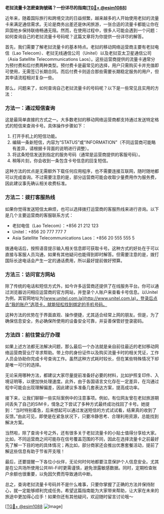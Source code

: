 **老挝流量卡怎麽查詢號碼？一份详尽的指南[[TG💪+ @esim1088](https://t.me/s/esim1088)]**

近年来，随着国际旅行和跨境交流的日益频繁，越来越多的人开始使用老挝的流量卡来满足通信需求。无论是商务出差还是休闲旅游，一张合适的流量卡都能让你在异国他乡保持联络畅通无阻。然而，在使用过程中，很多人可能会遇到一个问题：如何查询自己的老挝流量卡号码呢？这篇文章将为你提供一份详尽的解答。

首先，我们需要了解老挝流量卡的基本特点。老挝的移动网络运营商主要有老挝电信（Lao Telecom）、老挝无线通信公司（Unitel）以及老挝亚太卫星通信公司（Asia Satellite Telecommunications Laos）。这些运营商提供的流量卡通常分为预付费和后付费两种类型。预付费卡是最常见的选择，用户只需购买卡并充值即可使用，无需签订长期合同。而后付费卡则适合那些需要长期稳定服务的用户，但其申请流程相对复杂一些。

那么，问题来了，如何查询自己老挝流量卡的号码呢？以下是一些常见且实用的方法：

### 方法一：通过短信查询

这是最简单直接的方式之一。大多数老挝的移动网络运营商都支持通过发送特定格式的短信来查询卡号。具体操作步骤如下：

1. 打开手机上的短信功能。
2. 编辑一条新短信，内容为“STATUS”或“INFORMATION”（不同运营商可能略有差异，请根据卡背面的说明进行调整）。
3. 将这条短信发送到指定的服务号码（通常是运营商提供的客服号码）。
4. 稍等片刻，你会收到一条包含卡号信息的回复短信。

这种方法的优点是无需额外下载任何应用程序，也不需要连接互联网，随时随地都可以完成查询。不过需要注意的是，部分运营商可能会收取少量费用作为服务费，因此建议事先确认相关收费标准。

### 方法二：拨打客服热线

如果你觉得发送短信太麻烦，也可以选择拨打运营商的客服热线来进行咨询。以下是几个主要运营商的客服联系方式：

- 老挝电信（Lao Telecom）：+856 21 212 123
- Unitel：+856 20 777 777 7
- Asia Satellite Telecommunications Laos：+856 20 555 555 5

拨通电话后，按照语音提示输入相关信息即可获取卡号。这种方式的好处在于可以直接与客服人员沟通，如果有其他疑问也能得到即时解答。但需要注意的是，拨打国际长途电话会产生一定的通话费用，所以最好提前做好预算。

### 方法三：访问官方网站

除了传统的电话和短信方式外，如今许多运营商还提供了在线服务平台。你可以通过浏览器访问相应运营商的官方网站，并登录个人账户来查看卡号信息。以Unitel为例，其官网地址为[www.unitel.com.la](http://www.unitel.com.la)，登录后点击“我的账户”选项卡，就能轻松找到绑定的手机号码。

这种方法的优势在于界面直观、操作便捷，尤其适合经常上网的朋友。但是，为了确保信息安全，务必确保所使用的设备安全可靠，并妥善保管好登录密码。

### 方法四：前往营业厅办理

如果上述方法都无法解决问题，那么最后一个办法就是亲自前往最近的老挝移动网络运营商营业厅寻求帮助。带上你的身份证件以及购买流量卡时的相关凭证，工作人员会协助你完成卡号查询工作。虽然这种方式耗时较长，但在某些特殊情况下却是唯一可行的选择。

无论采用哪种方法，都建议大家尽量提前准备好必要的材料，比如护照复印件、入境证明等，以便加快处理速度。此外，由于各国语言文化存在一定差异，在沟通过程中可能会出现理解偏差，因此建议多准备几套表达方案，提高成功率。

接下来，让我们聊聊一些实际案例中的注意事项。例如，有位网友曾在老挝旅游期间丢失了自己的SIM卡，情急之下尝试了多种方式最终成功找回了卡号。她提到：“当时特别着急，后来想起可以通过发送短信的方式试试看，结果真的收到了反馈。”由此可见，即使是在紧急状况下，只要冷静思考、合理利用资源，总能找到解决方案。

当然啦，除了查询卡号之外，还有很多关于老挝流量卡的小贴士值得分享给大家。比如，不同运营商之间可能存在信号覆盖范围的不同，因此在选择流量卡之前最好先了解一下目的地的具体情况；再比如，部分商家还会推出优惠套餐活动，提前了解这些信息有助于节省开支哦！

最后，还要提醒一下各位小伙伴，无论何时何地都要注意保护个人信息安全。尤其是在公共场所使用公共Wi-Fi时更需谨慎，避免泄露敏感数据。同时，定期检查账户余额也很重要，以免因欠费而导致通讯中断。

总之，查询老挝流量卡号码并不是什么难事，只要你掌握了正确的方法并保持耐心，就一定能够顺利完成任务。希望这篇指南能为大家带来帮助，让大家在未来的旅途中更加得心应手！如果你还有其他疑问，欢迎随时留言讨论哦～

[[TG💪+ @esim1088](https://t.me/s/esim1088) ![Image](https://i.postimg.cc/4NQfJmqS/Snipaste-2025-05-13-00-14-12.png)]